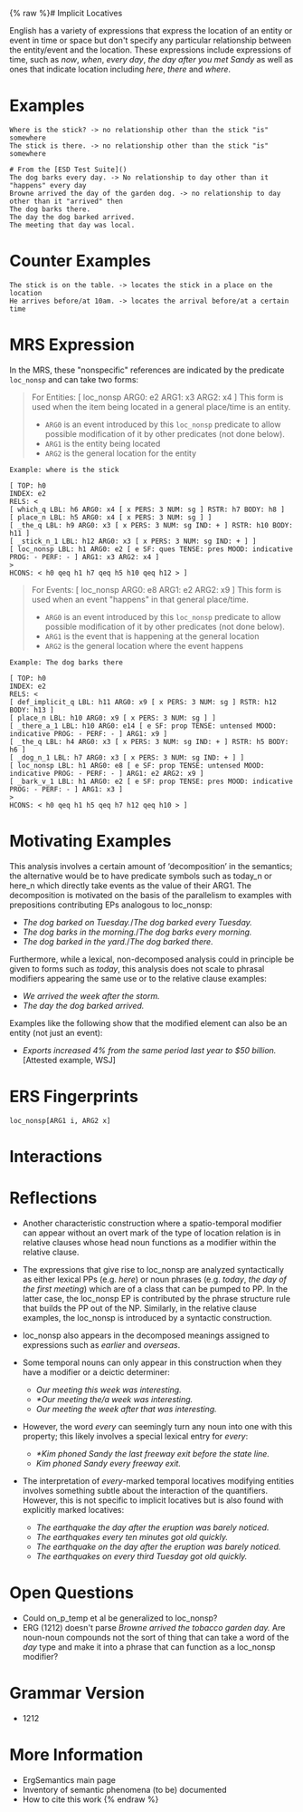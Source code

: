 {% raw %}# Implicit Locatives

English has a variety of expressions that express the location of an entity or event in time or space but don't specify any particular relationship between the entity/event and the location.  These expressions include expressions of time, such as *now*, *when*, *every day*, *the day after you met Sandy* as well as ones that indicate location including *here*, *there* and *where*.

# Examples
    Where is the stick? -> no relationship other than the stick "is" somewhere
    The stick is there. -> no relationship other than the stick "is" somewhere
    
    # From the [ESD Test Suite]()
    The dog barks every day. -> No relationship to day other than it "happens" every day
    Browne arrived the day of the garden dog. -> no relationship to day other than it "arrived" then
    The dog barks there.
    The day the dog barked arrived.
    The meeting that day was local.

# Counter Examples
    The stick is on the table. -> locates the stick in a place on the location
    He arrives before/at 10am. -> locates the arrival before/at a certain time

# MRS Expression
In the MRS, these "nonspecific" references are indicated by the predicate `loc_nonsp` and can take two forms:

> For Entities: [ loc_nonsp ARG0: e2 ARG1: x3 ARG2: x4 ]
This form is used when the item being located in a general place/time is an entity.
> - `ARG0` is an event introduced by this `loc_nonsp` predicate to allow possible modification of it by other predicates (not done below).
> - `ARG1` is the entity being located
> - `ARG2` is the general location for the entity

```
Example: where is the stick

[ TOP: h0
INDEX: e2
RELS: < 
[ which_q LBL: h6 ARG0: x4 [ x PERS: 3 NUM: sg ] RSTR: h7 BODY: h8 ]
[ place_n LBL: h5 ARG0: x4 [ x PERS: 3 NUM: sg ] ]
[ _the_q LBL: h9 ARG0: x3 [ x PERS: 3 NUM: sg IND: + ] RSTR: h10 BODY: h11 ]
[ _stick_n_1 LBL: h12 ARG0: x3 [ x PERS: 3 NUM: sg IND: + ] ]
[ loc_nonsp LBL: h1 ARG0: e2 [ e SF: ques TENSE: pres MOOD: indicative PROG: - PERF: - ] ARG1: x3 ARG2: x4 ]
>
HCONS: < h0 qeq h1 h7 qeq h5 h10 qeq h12 > ]
```

> For Events: [ loc_nonsp ARG0: e8 ARG1: e2 ARG2: x9 ]
This form is used when an event "happens" in that general place/time.
> - `ARG0` is an event introduced by this `loc_nonsp` predicate to allow possible modification of it by other predicates (not done below).
> - `ARG1` is the event that is happening at the general location
> - `ARG2` is the general location where the event happens


```
Example: The dog barks there

[ TOP: h0
INDEX: e2
RELS: < 
[ def_implicit_q LBL: h11 ARG0: x9 [ x PERS: 3 NUM: sg ] RSTR: h12 BODY: h13 ]
[ place_n LBL: h10 ARG0: x9 [ x PERS: 3 NUM: sg ] ]
[ _there_a_1 LBL: h10 ARG0: e14 [ e SF: prop TENSE: untensed MOOD: indicative PROG: - PERF: - ] ARG1: x9 ]
[ _the_q LBL: h4 ARG0: x3 [ x PERS: 3 NUM: sg IND: + ] RSTR: h5 BODY: h6 ]
[ _dog_n_1 LBL: h7 ARG0: x3 [ x PERS: 3 NUM: sg IND: + ] ]
[ loc_nonsp LBL: h1 ARG0: e8 [ e SF: prop TENSE: untensed MOOD: indicative PROG: - PERF: - ] ARG1: e2 ARG2: x9 ]
[ _bark_v_1 LBL: h1 ARG0: e2 [ e SF: prop TENSE: pres MOOD: indicative PROG: - PERF: - ] ARG1: x3 ]
>
HCONS: < h0 qeq h1 h5 qeq h7 h12 qeq h10 > ]
```

# Motivating Examples

This analysis involves a certain amount of ‘decomposition’ in the
semantics; the alternative would be to have predicate symbols such as
today\_n or here\_n which directly take events as the value of their
ARG1. The decomposition is motivated on the basis of the parallelism to
examples with prepositions contributing EPs analogous to loc\_nonsp:

- *The dog barked <span class="u">on Tuesday</span>.*/*The dog barked
<span class="u">every Tuesday</span>.*
- *The dog barks <span class="u">in the morning</span>.*/*The dog
barks <span class="u">every morning</span>.*
- *The dog barked <span class="u">in the yard</span>.*/*The dog barked
<span class="u">there</span>.*

Furthermore, while a lexical, non-decomposed analysis could in principle
be given to forms such as *today*, this analysis does not scale to
phrasal modifiers appearing the same use or to the relative clause
examples:

- *We arrived <span class="u">the week after the storm</span>.*
- *<span class="u">The day</span> the dog barked arrived.*

Examples like the following show that the modified element can also be
an entity (not just an event):

- *Exports increased 4% from the same period <span class="u">last
year</span> to $50 billion.* \[Attested example, WSJ\]

# ERS Fingerprints

    loc_nonsp[ARG1 i, ARG2 x]

# Interactions

# Reflections
- Another characteristic construction where a spatio-temporal modifier can appear without an overt mark of the type of location relation is in relative clauses whose head noun functions as a modifier within the relative clause.
- The expressions that give rise to loc\_nonsp are analyzed
syntactically as either lexical PPs (e.g. *here*) or noun phrases
(e.g. *today*, *the day of the first meeting*) which are of a class
that can be pumped to PP. In the latter case, the loc\_nonsp EP is
contributed by the phrase structure rule that builds the PP out of
the NP. Similarly, in the relative clause examples, the loc\_nonsp
is introduced by a syntactic construction.
- loc\_nonsp also appears in the decomposed meanings assigned to
expressions such as *earlier* and *overseas*.
- Some temporal nouns can only appear in this construction when they
have a modifier or a deictic determiner:
  - *Our meeting this week was interesting.*
  - *\*Our meeting the/a week was interesting.*
  - *Our meeting the week after that was interesting.*
- However, the word *every* can seemingly turn any noun into one with
this property; this likely involves a special lexical entry for
*every*:
  
  - *\*Kim phoned Sandy the last freeway exit before the state
line.*
  - *Kim phoned Sandy every freeway exit.*
- The interpretation of *every*-marked temporal locatives modifying
entities involves something subtle about the interaction of the
quantifiers. However, this is not specific to implicit locatives but
is also found with explicitly marked locatives:
  
  - *The earthquake the day after the eruption was barely noticed.*
  - *The earthquakes every ten minutes got old quickly.*
  - *The earthquake on the day after the eruption was barely
noticed.*
  - *The earthquakes on every third Tuesday got old quickly.*

# Open Questions

- Could on\_p\_temp et al be generalized to loc\_nonsp?
- ERG (1212) doesn't parse *Browne arrived the tobacco garden day.*
Are noun-noun compounds not the sort of thing that can take a word
of the *day* type and make it into a phrase that can function as a
loc\_nonsp modifier?

# Grammar Version

- 1212

# More Information

- ErgSemantics main page
- Inventory of semantic phenomena (to be)
documented
- How to cite this work
<update date omitted for speed>{% endraw %}